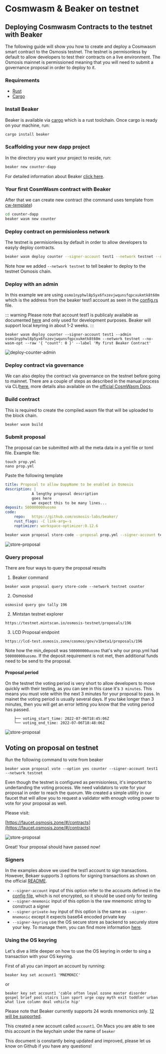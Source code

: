 # Cosmwasm & Beaker on testnet
## Deploying Cosmwasm Contracts to the testnet with Beaker

The following guide will show you how to create and deploy a Cosmwasm smart contract to the Osmosis testnet. The testnet is permisonless by default to allow developers to test their contracts on a live environment. The Osmosis mainnet is permissioned meaning that you will need to submit a governance proposal in order to deploy to it. 

### Requirements
- [Rust](https://www.rust-lang.org/tools/install)
- [Cargo](https://doc.rust-lang.org/cargo/getting-started/installation.html) 

### Install Beaker

Beaker is available via [cargo](https://doc.rust-lang.org/cargo/getting-started/installation.html) which is a rust toolchain. Once cargo is ready on your machine, run:


```sh
cargo install beaker
```

### Scaffolding your new dapp project

In the directory you want your project to reside, run:

```sh
beaker new counter-dapp
```

For detailed information about Beaker [click here](https://github.com/osmosis-labs/beaker/edit/main/README.md).

### Your first CosmWasm contract with Beaker

After that we can create new contract (the command uses template from [cw-template](https://github.com/InterWasm/cw-template))

```sh
cd counter-dapp
beaker wasm new counter
```

### Deploy contract on permisionless network
The testnet is permisionless by default in order to allow developers to easyly deploy contracts. 

```sh
beaker wasm deploy counter --signer-account test1 --network testnet --no-wasm-opt --raw '{ "count": 0 }' --label 'My first Beaker Contract'
```

Note how we added `--network testnet` to tell beaker to deploy to the testnet Osmosis chain. 

### Deploy with an admin
In this example we are using `osmo1nyphwl8p5yx6fxzevjwqunsfqpcxukmtk8t60m` which is the address from the beaker test1 account as seen in the [config.rs](https://github.com/osmosis-labs/beaker/blob/main/packages/cli/src/framework/config.rs) file. 

::: warning
Please note that account test1 is publicaly available as documented [here](https://github.com/osmosis-labs/beaker/blob/main/docs/config/global.md) and only used for development purposes. Beaker will support local keyring in about 1-2 weeks. 
:::

```
beaker wasm deploy counter --signer-account test1 --admin osmo1nyphwl8p5yx6fxzevjwqunsfqpcxukmtk8t60m --network testnet --no-wasm-opt --raw '{ "count": 0 }' --label 'My first Beaker Contract' 
```
![deploy-counter-admin](../../assets/beaker-admin.png)  


### Deploy contract via governance
We can also deploy the contract via governance on the testnet before going to mainnet. There are a couple of steps as described in the manual process via CLI[here](https://docs.osmosis.zone/developing/dapps/get_started/submit_wasm_proposal.html), more details also available on the [official CosmWasm Docs](https://github.com/CosmWasm/wasmd/blob/main/x/wasm/Governance.md). 


### Build contract
This is required to create the compiled.wasm file that will be uploaded to the block chain.

```
beaker wasm build
```


### Submit proposal

The proposal can be submitted with all the meta data in a yml file or toml file. Example file:

```
touch prop.yml
nano prop.yml
```
Paste the following template

```yml
title: Proposal to allow DappName to be enabled in Osmosis
description: |
            A lengthy proposal description
            goes here  
            we expect this to be many lines...
deposit: 500000000uosmo
code:
    repo:   https://github.com/osmosis-labs/beaker/
    rust_flags: -C link-arg=-s
    roptimizer: workspace-optimizer:0.12.6
```

```sh
beaker wasm proposal store-code --proposal prop.yml --signer-account test1 --network testnet counter --gas 25000000uosmo --gas-limit 25000000
```
![store-proposal](../../assets/store-prop.png)  


### Query proposal

There are four ways to query the proposal results

1. Beaker command
```
beaker wasm proposal query store-code --network testnet counter
```

2. Osmosisd 
```
osmosisd query gov tally 196
```

2. Mintstan testnet explorer
```
https://testnet.mintscan.io/osmosis-testnet/proposals/196
```

3. LCD Proposal endpoint

```
https://lcd-test.osmosis.zone/cosmos/gov/v1beta1/proposals/196
```

Note how the min_deposit was `500000000uosmo` that's why our prop.yml had `500000000uosmo`. If the deposit requirement is not met, then additional funds need to be send to the proposal. 

#### Proposal period 
On the testnet the voting period is very short to allow developers to move quickly with their testing, as you can see in this case it's `3 minutes`. This means you must vote within the next 3 minutes for your proposal to pass. In mainet the voting period is usually several days. If you take longer than 3 minutes, then you will get an error letting you know that the voting period has passed. 

```
    ├── voting_start_time: 2022-07-06T18:45:06Z
    └── voting_end_time: 2022-07-06T18:48:06Z
```

![store-proposal](../../assets/proposal-query.png)  


## Voting on proposal on testnet

Run the following command to vote from beaker

```
beaker wasm proposal vote --option yes counter --signer-account test1 --network testnet
```

Even though the testnet is configured as permisionless, it's important to undertanding the voting process. We need validators to vote  for your proposal in order to reach the quorum. We created a simple utility in our faucet that will allow you to request a validator with enough voting power to vote for your proposal as well. 

Please visit: 

[https://faucet.osmosis.zone/#/contracts](https://faucet.osmosis.zone/#/contracts)

![store-proposal](../../assets/faucet-vote.png) 

Great! Your proposal should have passed now!


### Signers

In the examples above we used the test1 account to sign transactions. However, Bekaer supports 3 options for signing transactions as shown on the official [README](https://github.com/osmosis-labs/beaker#Signers).

- `--signer-account` input of this option refer to the accounts defined in the [config file](./docs/config/global.md), which is not encrypted, so it should be used only for testing
- `--signer-mnemonic` input of this option is the raw mnemonic string to construct a signer
- `--signer-private-key` input of this option is the same as `--signer-mnemonic` except it expects base64 encoded private key
- `--signer-keyring` use the OS secure store as backend to securely store your key. To manage them, you can find more information [here](./docs/commands/beaker_key.md).

### Using the OS keyring
Let's dive a little deeper on how to use the OS keyring in order to sing a transaction with your OS keyring. 

First of all you can import an account by running:

```
beaker key set account1 'MNEMONIC'
```
or

```
beaker key set account1 'cable often loyal ozone master disorder gospel brief pool stairs lion sport urge copy myth exit toddler urban what live column deal vehicle hip'
```


Please note that Beaker currently supports 24 words mnemonics only. [ 12 will be supported](https://github.com/osmosis-labs/beaker/issues/88). 

This created a new account called `account1`. On Macs you are able to see this account in the keychain under the name of `beaker`

This document is constantly being updated and improved, please let us know on Github if you have any questions!
